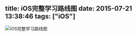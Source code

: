 title: iOS完整学习路线图
date: 2015-07-21 13:38:46
tags: ["iOS"]
---
![iOS完整学习路线图](http://7xkexv.dl1.z0.glb.clouddn.com/15-7-21/25081289.jpg)
